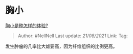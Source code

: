 # 胸小
[胸小是种怎样的体验?](https://www.zhihu.com/question/26652553/answer/1015508266)

> Author: #NellNell 
> Last update: *21/08/2021* 
> Link:
> Tag: 

发生肿瘤的几率比大雄要高，因为纤维组织的比例更高。